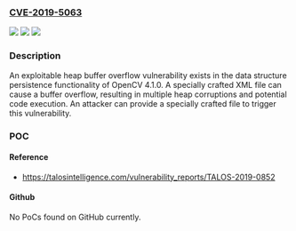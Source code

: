 ### [CVE-2019-5063](https://cve.mitre.org/cgi-bin/cvename.cgi?name=CVE-2019-5063)
![](https://img.shields.io/static/v1?label=Product&message=OpenCV&color=blue)
![](https://img.shields.io/static/v1?label=Version&message=n%2Fa&color=blue)
![](https://img.shields.io/static/v1?label=Vulnerability&message=CWE-120%3A%20Buffer%20Copy%20without%20Checking%20Size%20of%20Input%20('Classic%20Buffer%20Overflow')&color=brighgreen)

### Description

An exploitable heap buffer overflow vulnerability exists in the data structure persistence functionality of OpenCV 4.1.0. A specially crafted XML file can cause a buffer overflow, resulting in multiple heap corruptions and potential code execution. An attacker can provide a specially crafted file to trigger this vulnerability.

### POC

#### Reference
- https://talosintelligence.com/vulnerability_reports/TALOS-2019-0852

#### Github
No PoCs found on GitHub currently.

